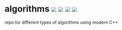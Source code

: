# algorithms <img src="https://img.shields.io/github/issues/Mouradouchane/algorithms"> <img src="https://img.shields.io/github/forks/Mouradouchane/algorithms"> <img src="https://img.shields.io/github/stars/Mouradouchane/algorithms"> <img src="https://img.shields.io/github/license/Mouradouchane/algorithms">

repo for different types of algorithms using modern C++
